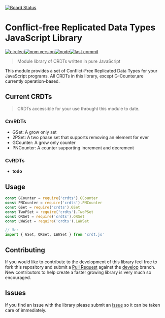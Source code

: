 [![Board Status](https://brandonjpscott.visualstudio.com/f5321cb3-0db4-4e7d-8115-a4a16a1d111f/afcbd115-06ca-47e6-93df-1925f446944c/_apis/work/boardbadge/7f41deea-0441-4e33-8bad-d40920f848d3)](https://brandonjpscott.visualstudio.com/f5321cb3-0db4-4e7d-8115-a4a16a1d111f/_boards/board/t/afcbd115-06ca-47e6-93df-1925f446944c/Microsoft.RequirementCategory)
# Conflict-free Replicated Data Types JavaScript Library

[![circleci](https://img.shields.io/circleci/build/github/xcesiv/crdt.js.svg)](https://circleci.com/gh/xcesiv/crdt.js)[![npm version](https://img.shields.io/npm/v/crdt.js.svg)](https://www.npmjs.com/package/crdt.js)[![node](https://img.shields.io/node/v/crdt.js.svg)](https://www.npmjs.com/package/crdt.js)[![last commit](https://img.shields.io/github/last-commit/xcesiv/crdt.js.svg)](https://github.com/xcesiv/crdt.js)
> Module library of CRDTs written in pure JavaScript

This module provides a set of Conflict-Free Replicated Data Types for your JavaScript programs. All CRDTs in this library, except G-Counter,are currently operation-based.

## Current CRDTs

> CRDTs accessible for your use throught this module to date.

### CmRDTs

* GSet: A grow only set
* 2PSet: A two phase set that supports removing an element for ever
* GCounter: A grow only counter
* PNCounter: A counter supporting increment and decrement

### CvRDTs

* __todo__

## Usage

```javascript
const GCounter = require('crdts').GCounter
const PNCounter = require('crdts').PNCounter
const GSet = require('crdts').GSet
const TwoPSet = require('crdts').TwoPSet
const ORSet = require('crdts').ORSet
const LWWSet = require('crdts').LWWSet

// Or:
import { GSet, ORSet, LWWSet } from 'crdt.js'
```

## Contributing

If you would like to contribute to the development of this library feel free to fork this repository and submit a [Pull Request](https://github.com/xcesiv/crdt.js/pulls) against the [develop](https://github.com/xcesiv/crtd.js/tree/develop) branch. New contributors to help create a faster growing library is very much so encouraged.

## Issues

If you find an issue with the library please submit an [issue](https://github.com/xcesiv/crtd.js/issues) so it can be taken care of immediately.
